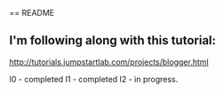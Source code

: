 == README

## I'm following along with this tutorial:

http://tutorials.jumpstartlab.com/projects/blogger.html

I0 - completed
I1 - completed
I2 - in progress.
